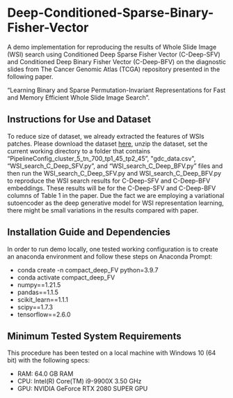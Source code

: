 # Deep-Conditioned-Sparse-Binary-Fisher-Vector

A demo implementation for reproducing the results of Whole Slide Image (WSI) search using  Conditioned Deep Sparse Fisher Vector (C-Deep-SFV) and  Conditioned Deep Binary Fisher Vector (C-Deep-BFV) on the diagnostic slides from The Cancer Genomic Atlas (TCGA) repository presented in the following paper.

“Learning Binary and Sparse Permutation-Invariant Representations for Fast
and Memory Efficient Whole Slide Image Search”. 

## Instructions for Use and Dataset ##
To reduce size of dataset, we already extracted the features of WSIs patches. Please download the dataset [here](https://drive.google.com/file/d/1dohzPBRsJs5JEUp9ftYOAvedhLDN8Oj_/view?usp=sharing), 
unzip the dataset, set the current working directory to a folder that contains “PipelineConfig_cluster_5_tn_700_tp1_45_tp2_45”, "gdc_data.csv",  “WSI_search_C_Deep_SFV.py”,   and “WSI_search_C_Deep_BFV.py” files and then run the WSI_search_C_Deep_SFV.py and WSI_search_C_Deep_BFV.py to reproduce the WSI search results for C-Deep-SFV and C-Deep-BFV embeddings. These results will be for the C-Deep-SFV and C-Deep-BFV columns of Table 1 in the paper. Due the fact we are 
employing a variational sutoencoder as the deep generative model for WSI representation learning, there might be small variations in the results compared with paper.

## Installation Guide and Dependencies ##

In order to run demo locally, one tested working configuration is to create an anaconda environment and follow these steps on Anaconda Prompt:

* conda create -n compact_deep_FV python=3.9.7 <br />
* conda activate compact_deep_FV <br />
* numpy==1.21.5
* pandas==1.1.5
* scikit_learn==1.1.1
* scipy==1.7.3
* tensorflow==2.6.0

## Minimum Tested System Requirements ##
This procedure has been tested on a local machine with Windows 10 (64 bit) with the following specs:

* RAM: 64.0 GB RAM  <br />
* CPU: Intel(R) Core(TM) i9-9900X 3.50 GHz  <br />
* GPU: NVIDIA GeForce RTX 2080 SUPER GPU
